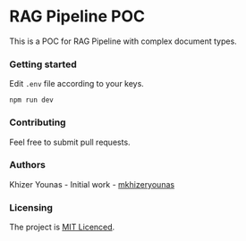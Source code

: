 # RAG Pipeline POC

This is a POC for RAG Pipeline with complex document types.

### Getting started

Edit `.env` file according to your keys.

```
npm run dev
```

### Contributing

Feel free to submit pull requests.

### Authors

Khizer Younas - Initial work - [mkhizeryounas](http://github.com/mkhizeryounas)

### Licensing

The project is [MIT Licenced](./LICENSE.txt).
